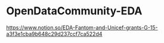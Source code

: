 # OpenDataCommunity-EDA

https://www.notion.so/EDA-Fantom-and-Unicef-grants-G-15-a3f3e1cba9b648c29d237ccf7ca522d4
